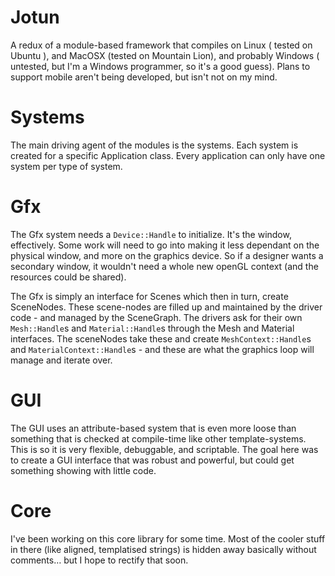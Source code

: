 Jotun
=====

A redux of a module-based framework that compiles on Linux ( tested on Ubuntu ), and MacOSX (tested on Mountain Lion), and probably Windows ( untested, but I'm a Windows programmer, so it's a good guess). Plans to support mobile aren't being developed, but isn't not on my mind.

Systems
====
The main driving agent of the modules is the systems. Each system is created for a specific Application class. Every application can only have one system per type of system.

Gfx
===
The Gfx system needs a `Device::Handle` to initialize. It's the window, effectively. Some work will need to go into making it less dependant on the physical window, and more on the graphics device. So if a designer wants a secondary window, it wouldn't need a whole new openGL context (and the resources could be shared).

The Gfx is simply an interface for Scenes which then in turn, create SceneNodes. These scene-nodes are filled up and maintained by the driver code - and managed by the SceneGraph. The drivers ask for their own `Mesh::Handle`s and `Material::Handle`s through the Mesh and Material interfaces. The sceneNodes take these and create `MeshContext::Handle`s and `MaterialContext::Handle`s - and these are what the graphics loop will manage and iterate over.


GUI
===
The GUI uses an attribute-based system that is even more loose than something that is checked at compile-time like other template-systems. This is so it is very flexible, debuggable, and scriptable. The goal here was to create a GUI interface that was robust and powerful, but could get something showing with little code.

Core
===
I've been working on this core library for some time. Most of the cooler stuff in there (like aligned, templatised strings) is hidden away basically without comments… but I hope to rectify that soon.


